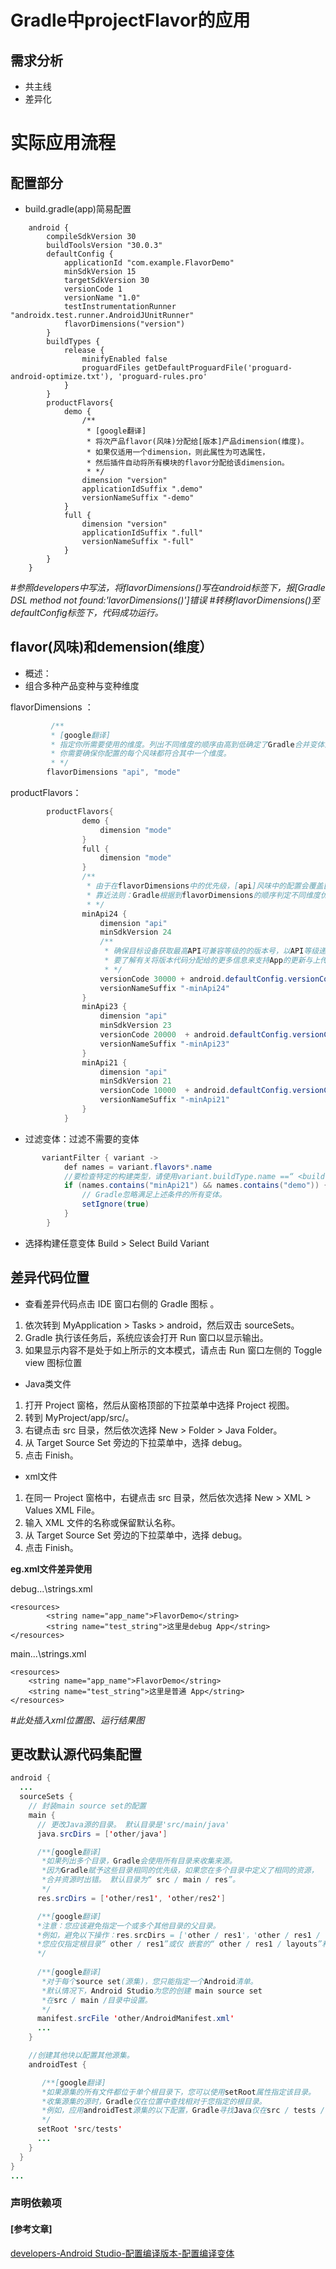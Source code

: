 # Gradle中projectFlavor的应用

## 需求分析
* 共主线
* 差异化

# 实际应用流程

## 配置部分

* build.gradle(app)简易配置


```
    android {
        compileSdkVersion 30
        buildToolsVersion "30.0.3"
        defaultConfig {
            applicationId "com.example.FlavorDemo"
            minSdkVersion 15
            targetSdkVersion 30
            versionCode 1
            versionName "1.0"
            testInstrumentationRunner "androidx.test.runner.AndroidJUnitRunner"
            flavorDimensions("version")
        }
        buildTypes {
            release {
                minifyEnabled false
                proguardFiles getDefaultProguardFile('proguard-android-optimize.txt'), 'proguard-rules.pro'
            }
        }
        productFlavors{
            demo {
                /**
                 * [google翻译]
                 * 将次产品flavor(风味)分配给[版本]产品dimension(维度)。
                 * 如果仅适用一个dimension，则此属性为可选属性，
                 * 然后插件自动将所有模块的flavor分配给该dimension。
                 * */
                dimension "version"
                applicationIdSuffix ".demo"
                versionNameSuffix "-demo"
            }
            full {
                dimension "version"
                applicationIdSuffix ".full"
                versionNameSuffix "-full"
            }
        }
    }
```

*#参照developers中写法，将flavorDimensions()写在android标签下，报[Gradle DSL method not found:'lavorDimensions()']错误*
*#转移flavorDimensions()至defaultConfig标签下，代码成功运行。*

## flavor(风味)和demension(维度）

* 概述：
* 组合多种产品变种与变种维度

flavorDimensions ：

```java
         /**
         * [google翻译]
         * 指定你所需要使用的维度。列出不同维度的顺序由高到低确定了Gradle合并变体源和配置时（?）不同维度的优先级。
         * 你需要确保你配置的每个风味都符合其中一个维度。
         * */
        flavorDimensions "api", "mode"
```

productFlavors：

```java
        productFlavors{
                demo {
                    dimension "mode"
                }
                full {
                    dimension "mode"
                }
                /**
                 * 由于在flavorDimensions中的优先级，[api]风味中的配置会覆盖[mode]中的配置以及defaultConfig中的配置。
                 * 靠近法则：Gradle根据到flavorDimensions的顺序判定不同维度优先级（近>远）
                 * */
                minApi24 {
                    dimension "api"
                    minSdkVersion 24
                    /**
                     * 确保目标设备获取最高API可兼容等级的的版本号，以API等级递增的顺序来分配版本号。
                     * 要了解有关将版本代码分配给的更多信息来支持App的更新与上传，请至Google Play阅读-Multiple APK Support。
                     * */
                    versionCode 30000 + android.defaultConfig.versionCode
                    versionNameSuffix "-minApi24"
                }
                minApi23 {
                    dimension "api"
                    minSdkVersion 23
                    versionCode 20000  + android.defaultConfig.versionCode
                    versionNameSuffix "-minApi23"
                }
                minApi21 {
                    dimension "api"
                    minSdkVersion 21
                    versionCode 10000  + android.defaultConfig.versionCode
                    versionNameSuffix "-minApi21"
                }
            }
```

* 过滤变体：过滤不需要的变体


```java
       variantFilter { variant ->
            def names = variant.flavors*.name
            //要检查特定的构建类型，请使用variant.buildType.name ==“ <buildType>”（？）
            if (names.contains("minApi21") && names.contains("demo")) {
                // Gradle忽略满足上述条件的所有变体。
                setIgnore(true)
            }
        }
```

* 选择构建任意变体
Build > Select Build Variant

## 差异代码位置

* 查看差异代码点击 IDE 窗口右侧的 Gradle 图标 。

1.  依次转到 MyApplication > Tasks > android，然后双击 sourceSets。
2.  Gradle 执行该任务后，系统应该会打开 Run 窗口以显示输出。
3.  如果显示内容不是处于如上所示的文本模式，请点击 Run 窗口左侧的 Toggle view 图标位置


* Java类文件

1. 打开 Project 窗格，然后从窗格顶部的下拉菜单中选择 Project 视图。
2. 转到 MyProject/app/src/。
3. 右键点击 src 目录，然后依次选择 New > Folder > Java Folder。
4. 从 Target Source Set 旁边的下拉菜单中，选择 debug。
5. 点击 Finish。

* xml文件

1. 在同一 Project 窗格中，右键点击 src 目录，然后依次选择 New > XML > Values XML File。
2. 输入 XML 文件的名称或保留默认名称。
3. 从 Target Source Set 旁边的下拉菜单中，选择 debug。
4. 点击 Finish。

**eg.xml文件差异使用**

debug\...\strings.xml

    <resources>
            <string name="app_name">FlavorDemo</string>
            <string name="test_string">这里是debug App</string>
    </resources>

main\...\strings.xml

    <resources>
        <string name="app_name">FlavorDemo</string>
        <string name="test_string">这里是普通 App</string>
    </resources>

*#此处插入xml位置图、运行结果图*

## 更改默认源代码集配置


```java
android {
  ...
  sourceSets {
    // 封装main source set的配置
    main {
      // 更改Java源的目录。 默认目录是'src/main/java'
      java.srcDirs = ['other/java']

      /**[google翻译]
       *如果列出多个目录，Gradle会使用所有目录来收集来源。 
       *因为Gradle赋予这些目录相同的优先级，如果您在多个目录中定义了相同的资源，
       *合并资源时出错。 默认目录为“ src / main / res”。
       */
      res.srcDirs = ['other/res1', 'other/res2']

      /**[google翻译]
      *注意：您应该避免指定一个或多个其他目录的父目录。 
      *例如，避免以下操作：res.srcDirs = ['other / res1'，'other / res1 / layouts'，'other /      		*res1 / strings']
      *您应仅指定根目录“ other / res1”或仅 嵌套的“ other / res1 / layouts”和“ other / res1 / 		  *strings”目录。
      */
          
      /**[google翻译]
       *对于每个source set(源集)，您只能指定一个Android清单。
       *默认情况下，Android Studio为您的创建 main source set
       *在src / main /目录中设置。
       */
      manifest.srcFile 'other/AndroidManifest.xml'
      ...
    }

	//创建其他块以配置其他源集。
    androidTest {

       /**[google翻译]
       *如果源集的所有文件都位于单个根目录下，您可以使用setRoot属性指定该目录。
       *收集源集的源时，Gradle仅在位置中查找相对于您指定的根目录。
       *例如，应用androidTest源集的以下配置，Gradle寻找Java仅在src / tests / java /目录中提供源。
       */
      setRoot 'src/tests'
      ...
    }
  }
}
...

```

### 声明依赖项


#### [参考文章]

[developers-Android Studio-配置编译版本-配置编译变体](https://developer.android.com/studio/build/build-variants "developers-Android Studio-配置编译版本-配置编译变体")